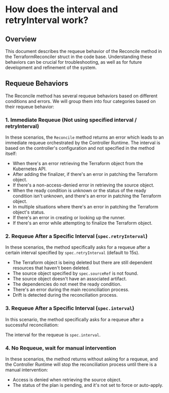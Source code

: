 # How does the interval and retryInterval work?

## Overview
This document describes the requeue behavior of the Reconcile method in the TerraformReconciler struct in the code base. 
Understanding these behaviors can be crucial for troubleshooting, as well as for future development and refinement of the system.

## Requeue Behaviors
The Reconcile method has several requeue behaviors based on different conditions and errors. 
We will group them into four categories based on their requeue behavior:

### 1. Immediate Requeue (Not using specified interval / retryInterval)

In these scenarios, the `Reconcile` method returns an error which leads to an immediate requeue orchestrated by the Controller Runtime.
The interval is based on the controller's configuration and not specified in the method itself:

 - When there's an error retrieving the Terraform object from the Kubernetes API.
 - After adding the finalizer, if there's an error in patching the Terraform object.
 - If there's a non-access-denied error in retrieving the source object.
 - When the ready condition is unknown or the status of the ready condition isn't unknown, and there's an error in patching the Terraform object.
 - In multiple situations where there's an error in patching the Terraform object's status.
 - If there's an error in creating or looking up the runner.
 - If there's an error while attempting to finalize the Terraform object.

### 2. Requeue After a Specific Interval (`spec.retryInterval`)
In these scenarios, the method specifically asks for a requeue after a certain interval specified by `spec.retryInterval` (default to 15s).
 
 - The Terraform object is being deleted but there are still dependent resources that haven't been deleted.
 - The source object specified by `spec.sourceRef` is not found.
 - The source object doesn't have an associated artifact.
 - The dependencies do not meet the ready condition.
 - There's an error during the main reconciliation process.
 - Drift is detected during the reconciliation process.
 
### 3. Requeue After a Specific Interval (`spec.interval`)

In this scenario, the method specifically asks for a requeue after a successful reconciliation:

The interval for the requeue is `spec.interval`.

### 4. No Requeue, wait for manual intervention

In these scenarios, the method returns without asking for a requeue, 
and the Controller Runtime will stop the reconciliation process until there is a manual intervention:

 - Access is denied when retrieving the source object.
 - The status of the plan is pending, and it's not set to force or auto-apply.
 